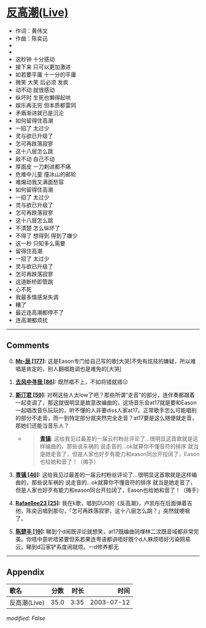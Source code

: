 # [反高潮(Live)](https://music.163.com/song?id=31234265)

* 作词：黄伟文
* 作曲：陈奕迅
*
*
* 这秒钟 十分感动
* 接下来 只可以更加激进
* 如若要平庸 十一分的平庸
* 微笑 大笑 后必须 发疯
* 动不动 就很感动
* 纵坏时 生死也懒得起哄
* 娱乐再无穷 但本质都雷同
* 矛盾渐进就已是沉沦
* 如何留得住高潮
* 一招了 太过少
* 灵与欲已升级了
* 怎可再跌落寂寥
* 这十八层怎么跳
* 敌不动 自己不动
* 厚面皮 一刀剌进都不痛
* 危难中儿童 撞冰山的邮轮
* 难煽动我又满面愁容
* 如何留得住高潮
* 一招了 太过少
* 灵与欲已升级了
* 怎可再跌落寂寥
* 这十八层怎么跳
* 不清楚 怎么纵坏了
* 不得了 想得到 得到了嫌少
* 这一秒 只知多么需要
* 留得住高潮
* 一招了 太过少
* 灵与欲已升级了
* 怎可再跌落寂寥
* 这道断桥即管跳
* 心不死
* 我最多情感渐失调
* 糟了
* 最近连高潮都停不了
* 连高潮都烦扰


---

## Comments
0. **[Mr-辰 \[177\]](https://music.163.com/#/user/home?id=53034652):** 这是Eason专门给自己写的歌[大哭]不免有炫技的嫌疑，所以难唱是肯定的，别人翻唱跑调也是难免的[大哭]

1. **[去风中寻我 \[86\]](https://music.163.com/#/user/home?id=80611093):** 既然唱不上，不如将错就错😑

2. **[斯汀君 \[59\]](https://music.163.com/#/user/home?id=252938531):** 对啊这些人太low了吧？那些所谓“走音”的部分，连伴奏都跟着一起变调了，那这就很明显是故意改编曲的，这场音乐会at17就是要和Eason一起唱改音乐玩玩的，听不懂的人非要diss人家at17。正常歌手怎么可能唱别的部分不走音，而一到特定部分就突然完全走音？at17要是这么随便就走音，那她们还能当音乐人？
	* > **[青镇](https://music.163.com/#/user/home?id=36099572):** 这给我见过最差的一届云村粉丝评论了…很明显这首歌就是这样编曲的，那些说车祸的 说走音的…ok就算你不懂音符的排序 就当是她走音了，但是人家也好歹有能力和eason同台开拉阔了，Eason也给她和音了！（摊手）

3. **[青镇 \[46\]](https://music.163.com/#/user/home?id=36099572):** 这给我见过最差的一届云村粉丝评论了…很明显这首歌就是这样编曲的，那些说车祸的 说走音的…ok就算你不懂音符的排序 就当是她走音了，但是人家也好歹有能力和eason同台开拉阔了，Eason也给她和音了！（摊手）

4. **[Rafaellee23 \[25\]](https://music.163.com/#/user/home?id=82293003):** 我在k歌，唱到DUO的《反高潮》，卢凯彤在后面弹着吉他，陈奕迅唱到那句，「怎可再跌落寂寥，这十八层怎么跳？」突然就哽咽了。

5. **[陈楚丰 \[19\]](https://music.163.com/#/user/home?id=64791472):** 睇到个d闹既评论就想笑，at17既编曲同埋林二汶既音域都非常完美。你唔中意听唔紧要但系若果连粤语都讲唔好既个d人麻烦唔好污染网易云，睇到d冚家铲系度闹就烦。一d修养都无



---

## Appendix

|歌名|分数|时长|时间|
|:---|:---:|---:|---:|
|反高潮(Live)|35.0|3:35|2003-07-12

*modified: False*
